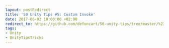```yaml
---
layout: postRedirect
title: '50 Unity Tips #5: Custom Invoke'
date: 2017-06-02 10:00:00 +02:00
redirect_to: https://github.com/defuncart/50-unity-tips/tree/master/%2305-CustomInvoke
tags:
- Unity
- UnityTipsTricks
---
```

